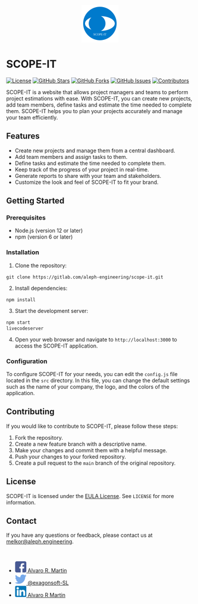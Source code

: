 <center><img src="./src/assets/logo.svg" alt="SCOPE-IT Logo" width="100" height="100"></center>

# SCOPE-IT
[![License](https://img.shields.io/badge/license-EULA-blue.svg)](LICENSE)
[![GitHub Stars](https://img.shields.io/github/stars/exagonsoft/scope-it)](https://github.com/aleph-engineering/scope-it/stargazers)
[![GitHub Forks](https://img.shields.io/github/forks/exagonsoft/scope-it)](https://github.com/exagonsoft/scope-it/network/members)
[![GitHub Issues](https://img.shields.io/github/issues/exagonsoft/scope-it)](https://github.com/exagonsoft/scope-it/issues)
[![Contributors](https://img.shields.io/github/contributors/exagonsoft/scope-it)](https://github.com/exagonsoft/scope-it/graphs/contributors)

SCOPE-IT is a website that allows project managers and teams to perform project estimations with ease. With SCOPE-IT, you can create new projects, add team members, define tasks and estimate the time needed to complete them. SCOPE-IT helps you to plan your projects accurately and manage your team efficiently.

## Features

- Create new projects and manage them from a central dashboard.
- Add team members and assign tasks to them.
- Define tasks and estimate the time needed to complete them.
- Keep track of the progress of your project in real-time.
- Generate reports to share with your team and stakeholders.
- Customize the look and feel of SCOPE-IT to fit your brand.

## Getting Started

### Prerequisites

- Node.js (version 12 or later)
- npm (version 6 or later)

### Installation

1. Clone the repository:

```node
git clone https://gitlab.com/aleph-engineering/scope-it.git
```


2. Install dependencies:
```node
npm install
```

3. Start the development server:
```node
npm start
livecodeserver
```

4. Open your web browser and navigate to `http://localhost:3000` to access the SCOPE-IT application.

### Configuration

To configure SCOPE-IT for your needs, you can edit the `config.js` file located in the `src` directory. In this file, you can change the default settings such as the name of your company, the logo, and the colors of the application.

## Contributing

If you would like to contribute to SCOPE-IT, please follow these steps:

1. Fork the repository.
2. Create a new feature branch with a descriptive name.
3. Make your changes and commit them with a helpful message.
4. Push your changes to your forked repository.
5. Create a pull request to the `main` branch of the original repository.

## License

SCOPE-IT is licensed under the [EULA License]('./license'). See `LICENSE` for more information.

## Contact

If you have any questions or feedback, please contact us at [melkor@aleph.engineering](mailto:recipient@example.com?subject=Inquiry%20About%20SCOPE-IT&body=Hello%20SCOPE-IT%20Team,%0D%0A%0D%0AI%20have%20a%20question%20about%20your%20software.%20Can%20you%20please%20provide%20more%20information?").

<br />

- [<img src="./public/assets/images/facebook.png" alt="Facebook" width="30"/> Alvaro R. Martin]()
- [<img src="./public/assets/images/twitter.png" alt="Twitter" width="30"/> @exagonsoft-SL]()
- [<img src="./public/assets/images/linkedin.png" alt="LinkedIn" width="30"/> Alvaro R Martin]()